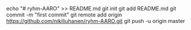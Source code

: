 echo "# ryhm-AARO" >> README.md
git init
git add README.md
git commit -m "first commit"
git remote add origin https://github.com/nikiliuhanen/ryhm-AARO.git
git push -u origin master

